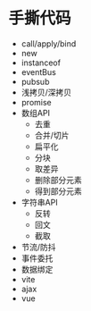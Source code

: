 # 手撕代码

- call/apply/bind
- new
- instanceof
- eventBus
- pubsub
- 浅拷贝/深拷贝
- promise
- 数组API
  - 去重
  - 合并/切片
  - 扁平化
  - 分块
  - 取差异
  - 删除部分元素
  - 得到部分元素
- 字符串API
  - 反转
  - 回文
  - 截取
- 节流/防抖
- 事件委托
- 数据绑定
- vite
- ajax
- vue